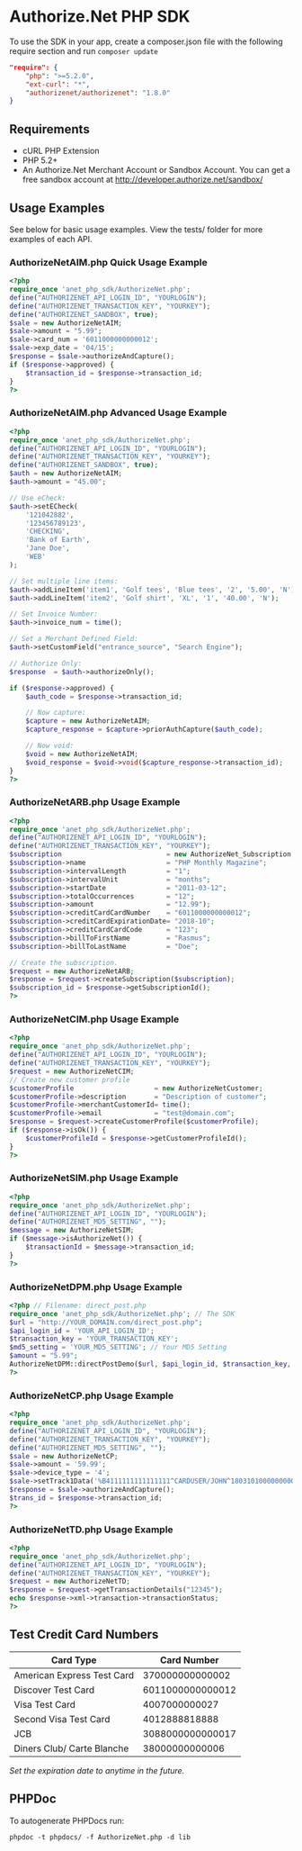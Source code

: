 Authorize.Net PHP SDK
======================

To use the SDK in your app, create a composer.json file with the following require section and run `composer update`

```json
"require": {
    "php": ">=5.2.0",
    "ext-curl": "*",
    "authorizenet/authorizenet": "1.8.0"
}
```

## Requirements

- cURL PHP Extension
- PHP 5.2+
- An Authorize.Net Merchant Account or Sandbox Account. You can get a 
	free sandbox account at http://developer.authorize.net/sandbox/
    
## Usage Examples

See below for basic usage examples. View the tests/ folder for more examples of each API.
      
### AuthorizeNetAIM.php Quick Usage Example

```php
<?php
require_once 'anet_php_sdk/AuthorizeNet.php'; 
define("AUTHORIZENET_API_LOGIN_ID", "YOURLOGIN");
define("AUTHORIZENET_TRANSACTION_KEY", "YOURKEY");
define("AUTHORIZENET_SANDBOX", true);
$sale = new AuthorizeNetAIM;
$sale->amount = "5.99";
$sale->card_num = '6011000000000012';
$sale->exp_date = '04/15';
$response = $sale->authorizeAndCapture();
if ($response->approved) {
    $transaction_id = $response->transaction_id;
}
?>
```
    
### AuthorizeNetAIM.php Advanced Usage Example

```php
<?php
require_once 'anet_php_sdk/AuthorizeNet.php'; 
define("AUTHORIZENET_API_LOGIN_ID", "YOURLOGIN");
define("AUTHORIZENET_TRANSACTION_KEY", "YOURKEY");
define("AUTHORIZENET_SANDBOX", true);
$auth = new AuthorizeNetAIM;
$auth->amount = "45.00";

// Use eCheck:
$auth->setECheck(
    '121042882',
    '123456789123',
    'CHECKING',
    'Bank of Earth',
    'Jane Doe',
    'WEB'
);

// Set multiple line items:
$auth->addLineItem('item1', 'Golf tees', 'Blue tees', '2', '5.00', 'N');
$auth->addLineItem('item2', 'Golf shirt', 'XL', '1', '40.00', 'N');

// Set Invoice Number:
$auth->invoice_num = time();

// Set a Merchant Defined Field:
$auth->setCustomField("entrance_source", "Search Engine");

// Authorize Only:
$response  = $auth->authorizeOnly();

if ($response->approved) {
    $auth_code = $response->transaction_id;

    // Now capture:
    $capture = new AuthorizeNetAIM;
    $capture_response = $capture->priorAuthCapture($auth_code);

    // Now void:
    $void = new AuthorizeNetAIM;
    $void_response = $void->void($capture_response->transaction_id);
}
?>
```

### AuthorizeNetARB.php Usage Example

```php
<?php
require_once 'anet_php_sdk/AuthorizeNet.php';
define("AUTHORIZENET_API_LOGIN_ID", "YOURLOGIN");
define("AUTHORIZENET_TRANSACTION_KEY", "YOURKEY");
$subscription                          = new AuthorizeNet_Subscription;
$subscription->name                    = "PHP Monthly Magazine";
$subscription->intervalLength          = "1";
$subscription->intervalUnit            = "months";
$subscription->startDate               = "2011-03-12";
$subscription->totalOccurrences        = "12";
$subscription->amount                  = "12.99");
$subscription->creditCardCardNumber    = "6011000000000012";
$subscription->creditCardExpirationDate= "2018-10";
$subscription->creditCardCardCode      = "123";
$subscription->billToFirstName         = "Rasmus";
$subscription->billToLastName          = "Doe";

// Create the subscription.
$request = new AuthorizeNetARB;
$response = $request->createSubscription($subscription);
$subscription_id = $response->getSubscriptionId();
?>
```

### AuthorizeNetCIM.php Usage Example

```php
<?php
require_once 'anet_php_sdk/AuthorizeNet.php';
define("AUTHORIZENET_API_LOGIN_ID", "YOURLOGIN");
define("AUTHORIZENET_TRANSACTION_KEY", "YOURKEY");
$request = new AuthorizeNetCIM;
// Create new customer profile
$customerProfile                    = new AuthorizeNetCustomer;
$customerProfile->description       = "Description of customer";
$customerProfile->merchantCustomerId= time();
$customerProfile->email             = "test@domain.com";
$response = $request->createCustomerProfile($customerProfile);
if ($response->isOk()) {
    $customerProfileId = $response->getCustomerProfileId();
}
?>
```

### AuthorizeNetSIM.php Usage Example

```php
<?php
require_once 'anet_php_sdk/AuthorizeNet.php';
define("AUTHORIZENET_API_LOGIN_ID", "YOURLOGIN");
define("AUTHORIZENET_MD5_SETTING", "");
$message = new AuthorizeNetSIM;
if ($message->isAuthorizeNet()) {
    $transactionId = $message->transaction_id;
}
?>
```
    
### AuthorizeNetDPM.php Usage Example

```php
<?php // Filename: direct_post.php
require_once 'anet_php_sdk/AuthorizeNet.php'; // The SDK
$url = "http://YOUR_DOMAIN.com/direct_post.php";
$api_login_id = 'YOUR_API_LOGIN_ID';
$transaction_key = 'YOUR_TRANSACTION_KEY';
$md5_setting = 'YOUR_MD5_SETTING'; // Your MD5 Setting
$amount = "5.99";
AuthorizeNetDPM::directPostDemo($url, $api_login_id, $transaction_key, $amount, $md5_setting);
?>
```

### AuthorizeNetCP.php Usage Example

```php
<?php
require_once 'anet_php_sdk/AuthorizeNet.php';
define("AUTHORIZENET_API_LOGIN_ID", "YOURLOGIN");
define("AUTHORIZENET_TRANSACTION_KEY", "YOURKEY");
define("AUTHORIZENET_MD5_SETTING", "");
$sale = new AuthorizeNetCP;
$sale->amount = '59.99';
$sale->device_type = '4';
$sale->setTrack1Data('%B4111111111111111^CARDUSER/JOHN^1803101000000000020000831000000?');
$response = $sale->authorizeAndCapture();
$trans_id = $response->transaction_id;
?>
```

### AuthorizeNetTD.php Usage Example

```php
<?php
require_once 'anet_php_sdk/AuthorizeNet.php';
define("AUTHORIZENET_API_LOGIN_ID", "YOURLOGIN");
define("AUTHORIZENET_TRANSACTION_KEY", "YOURKEY");
$request = new AuthorizeNetTD;
$response = $request->getTransactionDetails("12345");
echo $response->xml->transaction->transactionStatus;
?>
```
    
## Test Credit Card Numbers

| Card Type                  | Card Number      |
|----------------------------|------------------|
| American Express Test Card | 370000000000002  |
| Discover Test Card         | 6011000000000012 |
| Visa Test Card             | 4007000000027    |
| Second Visa Test Card      | 4012888818888    |
| JCB                        | 3088000000000017 |
| Diners Club/ Carte Blanche | 38000000000006   |

*Set the expiration date to anytime in the future.*

## PHPDoc

To autogenerate PHPDocs run:

```shell
phpdoc -t phpdocs/ -f AuthorizeNet.php -d lib
```
